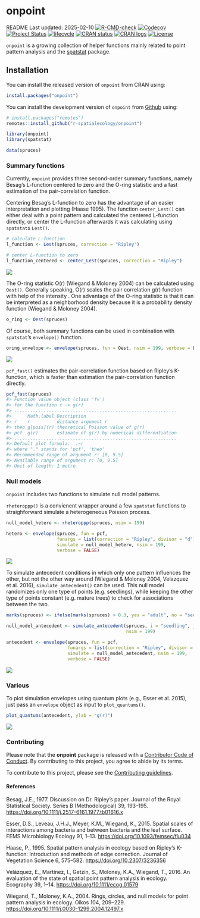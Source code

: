 
<!-- README.md is generated from README.Rmd. Please edit that file -->

# onpoint

<!-- badges: start -->

README Last updated: 2025-02-10
[![R-CMD-check](https://github.com/r-spatialecology/onpoint/actions/workflows/R-CMD-check.yaml/badge.svg)](https://github.com/r-spatialecology/onpoint/actions/workflows/R-CMD-check.yaml)
[![Codecov](https://codecov.io/gh/r-spatialecology/onpoint/graph/badge.svg)](https://app.codecov.io/gh/r-spatialecology/onpoint)
[![Project
Status](https://www.repostatus.org/badges/latest/active.svg)](https://www.repostatus.org/#active)
[![lifecycle](https://img.shields.io/badge/lifecycle-stable-brightgreen.svg)](https://www.tidyverse.org/lifecycle/#stable)
[![CRAN
status](https://www.r-pkg.org/badges/version/onpoint)](https://CRAN.R-project.org/package=onpoint)
[![CRAN
logs](https://cranlogs.r-pkg.org/badges/grand-total/onpoint)](http://cran.rstudio.com/web/packages/onpoint/index.html)
[![License](https://img.shields.io/badge/License-GPLv3-blue.svg)](https://www.gnu.org/licenses/gpl-3.0)
<!-- badges: end -->

`onpoint` is a growing collection of helper functions mainly related to
point pattern analysis and the [spatstat](http://spatstat.org/) package.

## Installation

You can install the released version of `onpoint` from CRAN using:

``` r
install.packages("onpoint")
```

You can install the development version of `onpoint` from
[Github](https://github.com/r-spatialecology/onpoint) using:

``` r
# install.packages("remotes")
remotes::install_github("r-spatialecology/onpoint")
```

``` r
library(onpoint)
library(spatstat)

data(spruces)
```

### Summary functions

Currently, `onpoint` provides three second-order summary functions,
namely Besag’s L-function centered to zero and the O-ring statistic and
a fast estimation of the pair-correlation function.

Centering Besag’s L-function to zero has the advantage of an easier
interpretation and plotting (Haase 1995). The function `center_Lest()`
can either deal with a point pattern and calculated the centered
L-function directly, or center the L-function afterwards it was
calculating using `spatstat`s `Lest()`.

``` r
# calculate L-function
l_function <- Lest(spruces, correction = "Ripley")

# center L-function to zero
l_function_centered <- center_Lest(spruces, correction = "Ripley")
```

<img src="man/figures/README-plot_lfun-1.png" style="display: block; margin: auto;" />

The O-ring statistic O(r) (Wiegand & Moloney 2004) can be calculated
using `Oest()`. Generally speaking, O(r) scales the pair correlation
g(r) function with help of the intensity . One advantage of the O-ring
statistic is that it can be interpreted as a neighborhood density
because it is a probability density function (Wiegand & Moloney 2004).

``` r
o_ring <- Oest(spruces)
```

Of course, both summary functions can be used in combination with
`spatstat`’s `envelope()` function.

``` r
oring_envelope <- envelope(spruces, fun = Oest, nsim = 199, verbose = FALSE)
```

<img src="man/figures/README-plot_oring-1.png" style="display: block; margin: auto;" />

`pcf_fast()` estimates the pair-correlation function based on Ripley’s
K-function, which is faster than estimation the pair-correlation
function directly.

``` r
pcf_fast(spruces)
#> Function value object (class 'fv')
#> for the function r -> g(r)
#> .............................................................
#>      Math.label Description                                  
#> r    r          distance argument r                          
#> theo g[pois](r) theoretical Poisson value of g(r)            
#> pcf  g(r)       estimate of g(r) by numerical differentiation
#> .............................................................
#> Default plot formula:  .~r
#> where "." stands for 'pcf', 'theo'
#> Recommended range of argument r: [0, 9.5]
#> Available range of argument r: [0, 9.5]
#> Unit of length: 1 metre
```

### Null models

`onpoint` includes two functions to simulate null model patterns.

`rheteroppp()` is a convienent wrapper around a few `spatstat` functions
to straighforward simulate a heterogeneous Poisson process.

``` r
null_model_hetero <- rheteroppp(spruces, nsim = 199)

hetero <- envelope(spruces, fun = pcf, 
                   funargs = list(correction = "Ripley", divisor = "d"),
                   simulate = null_model_hetero, nsim = 199, 
                   verbose = FALSE)
```

<img src="man/figures/README-plot_hetero-1.png" style="display: block; margin: auto;" />

To simulate antecedent conditions in which only one pattern influences
the other, but not the other way around (Wiegand & Moloney 2004,
Velazquez et al. 2016), `simulate_antecedent()` can be used. This null
model randomizes only one type of points (e.g. seedlings), while keeping
the other type of points constant (e.g. mature trees) to check for
associations between the two.

``` r
marks(spruces) <- ifelse(marks(spruces) > 0.3, yes = "adult", no = "seedling")

null_model_antecedent <- simulate_antecedent(spruces, i = "seedling", j = "adult",
                                             nsim = 199)

antecedent <- envelope(spruces, fun = pcf, 
                       funargs = list(correction = "Ripley", divisor = "d"),
                       simulate = null_model_antecedent, nsim = 199, 
                       verbose = FALSE)
```

<img src="man/figures/README-plot_antecedent-1.png" style="display: block; margin: auto;" />

### Various

To plot simulation envelopes using quantum plots (e.g., Esser et
al. 2015), just pass an `envelope` object as input to `plot_quantums()`.

``` r
plot_quantums(antecedent, ylab = "g(r)")
```

<img src="man/figures/README-plot_quantums-1.png" style="display: block; margin: auto;" />

### Contributing

Please note that the **onpoint** package is released with a [Contributor
Code of Conduct](CODE_OF_CONDUCT.md). By contributing to this project,
you agree to abide by its terms.

To contribute to this project, please see the [Contributing
guidelines](CONTRIBUTING.md).

#### References

Besag, J.E., 1977. Discussion on Dr. Ripley’s paper. Journal of the
Royal Statistical Society. Series B (Methodological) 39, 193–195.
<https://doi.org/10.1111/j.2517-6161.1977.tb01616.x>

Esser, D.S., Leveau, J.H.J., Meyer, K.M., Wiegand, K., 2015. Spatial
scales of interactions among bacteria and between bacteria and the leaf
surface. FEMS Microbiology Ecology 91, 1–13.
<https://doi.org/10.1093/femsec/fiu034>

Haase, P., 1995. Spatial pattern analysis in ecology based on Ripley’s
K-function: Introduction and methods of edge correction. Journal of
Vegetation Science 6, 575–582. <https://doi.org/10.2307/3236356>

Velázquez, E., Martínez, I., Getzin, S., Moloney, K.A., Wiegand, T.,
2016. An evaluation of the state of spatial point pattern analysis in
ecology. Ecography 39, 1–14. <https://doi.org/10.1111/ecog.01579>

Wiegand, T., Moloney, K.A., 2004. Rings, circles, and null models for
point pattern analysis in ecology. Oikos 104, 209–229.
<https://doi.org/10.1111/j.0030-1299.2004.12497.x>
